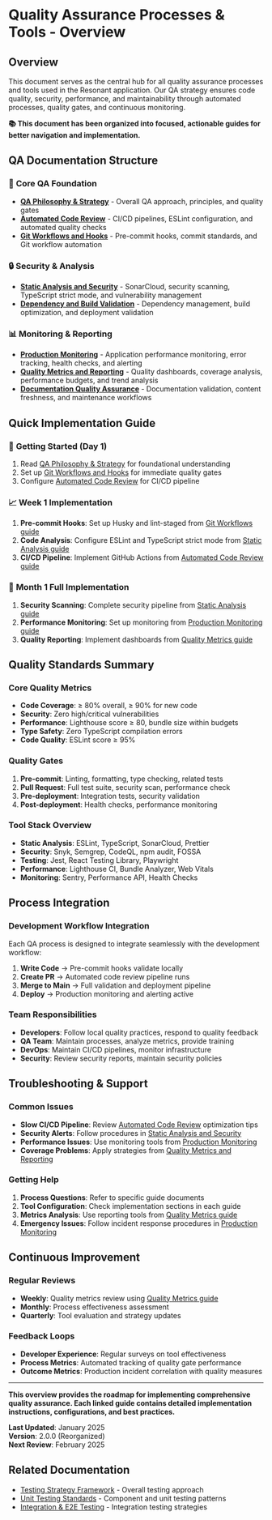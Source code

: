 # Quality Assurance Processes & Tools - Overview

## Overview

This document serves as the central hub for all quality assurance processes and tools used in the Resonant application. Our QA strategy ensures code quality, security, performance, and maintainability through automated processes, quality gates, and continuous monitoring.

**📚 This document has been organized into focused, actionable guides for better navigation and implementation.**

## QA Documentation Structure

### 🎯 **Core QA Foundation**
- **[QA Philosophy & Strategy](qa-philosophy-and-strategy.md)** - Overall QA approach, principles, and quality gates
- **[Automated Code Review](automated-code-review.md)** - CI/CD pipelines, ESLint configuration, and automated quality checks
- **[Git Workflows and Hooks](git-workflows-and-hooks.md)** - Pre-commit hooks, commit standards, and Git workflow automation

### 🔒 **Security & Analysis**
- **[Static Analysis and Security](static-analysis-and-security.md)** - SonarCloud, security scanning, TypeScript strict mode, and vulnerability management
- **[Dependency and Build Validation](dependency-and-build-validation.md)** - Dependency management, build optimization, and deployment validation

### 📊 **Monitoring & Reporting**
- **[Production Monitoring](production-monitoring.md)** - Application performance monitoring, error tracking, health checks, and alerting
- **[Quality Metrics and Reporting](quality-metrics-and-reporting.md)** - Quality dashboards, coverage analysis, performance budgets, and trend analysis
- **[Documentation Quality Assurance](documentation-quality-assurance.md)** - Documentation validation, content freshness, and maintenance workflows

## Quick Implementation Guide

### 🚀 **Getting Started (Day 1)**
1. Read [QA Philosophy & Strategy](qa-philosophy-and-strategy.md) for foundational understanding
2. Set up [Git Workflows and Hooks](git-workflows-and-hooks.md) for immediate quality gates
3. Configure [Automated Code Review](automated-code-review.md) for CI/CD pipeline

### 📈 **Week 1 Implementation**
1. **Pre-commit Hooks**: Set up Husky and lint-staged from [Git Workflows guide](git-workflows-and-hooks.md)
2. **Code Analysis**: Configure ESLint and TypeScript strict mode from [Static Analysis guide](static-analysis-and-security.md)
3. **CI/CD Pipeline**: Implement GitHub Actions from [Automated Code Review guide](automated-code-review.md)

### 🔧 **Month 1 Full Implementation**
1. **Security Scanning**: Complete security pipeline from [Static Analysis guide](static-analysis-and-security.md)
2. **Performance Monitoring**: Set up monitoring from [Production Monitoring guide](production-monitoring.md)
3. **Quality Reporting**: Implement dashboards from [Quality Metrics guide](quality-metrics-and-reporting.md)

## Quality Standards Summary

### **Core Quality Metrics**
- **Code Coverage**: ≥ 80% overall, ≥ 90% for new code
- **Security**: Zero high/critical vulnerabilities
- **Performance**: Lighthouse score ≥ 80, bundle size within budgets
- **Type Safety**: Zero TypeScript compilation errors
- **Code Quality**: ESLint score ≥ 95%

### **Quality Gates**
1. **Pre-commit**: Linting, formatting, type checking, related tests
2. **Pull Request**: Full test suite, security scan, performance check
3. **Pre-deployment**: Integration tests, security validation
4. **Post-deployment**: Health checks, performance monitoring

### **Tool Stack Overview**
- **Static Analysis**: ESLint, TypeScript, SonarCloud, Prettier
- **Security**: Snyk, Semgrep, CodeQL, npm audit, FOSSA
- **Testing**: Jest, React Testing Library, Playwright
- **Performance**: Lighthouse CI, Bundle Analyzer, Web Vitals
- **Monitoring**: Sentry, Performance API, Health Checks

## Process Integration

### **Development Workflow Integration**
Each QA process is designed to integrate seamlessly with the development workflow:

1. **Write Code** → Pre-commit hooks validate locally
2. **Create PR** → Automated code review pipeline runs
3. **Merge to Main** → Full validation and deployment pipeline
4. **Deploy** → Production monitoring and alerting active

### **Team Responsibilities**
- **Developers**: Follow local quality practices, respond to quality feedback
- **QA Team**: Maintain processes, analyze metrics, provide training
- **DevOps**: Maintain CI/CD pipelines, monitor infrastructure
- **Security**: Review security reports, maintain security policies

## Troubleshooting & Support

### **Common Issues**
- **Slow CI/CD Pipeline**: Review [Automated Code Review](automated-code-review.md) optimization tips
- **Security Alerts**: Follow procedures in [Static Analysis and Security](static-analysis-and-security.md)
- **Performance Issues**: Use monitoring tools from [Production Monitoring](production-monitoring.md)
- **Coverage Problems**: Apply strategies from [Quality Metrics and Reporting](quality-metrics-and-reporting.md)

### **Getting Help**
1. **Process Questions**: Refer to specific guide documents
2. **Tool Configuration**: Check implementation sections in each guide
3. **Metrics Analysis**: Use reporting tools from [Quality Metrics guide](quality-metrics-and-reporting.md)
4. **Emergency Issues**: Follow incident response procedures in [Production Monitoring](production-monitoring.md)

## Continuous Improvement

### **Regular Reviews**
- **Weekly**: Quality metrics review using [Quality Metrics guide](quality-metrics-and-reporting.md)
- **Monthly**: Process effectiveness assessment
- **Quarterly**: Tool evaluation and strategy updates

### **Feedback Loops**
- **Developer Experience**: Regular surveys on tool effectiveness
- **Process Metrics**: Automated tracking of quality gate performance
- **Outcome Metrics**: Production incident correlation with quality measures

---

**This overview provides the roadmap for implementing comprehensive quality assurance. Each linked guide contains detailed implementation instructions, configurations, and best practices.**

**Last Updated**: January 2025  
**Version**: 2.0.0 (Reorganized)  
**Next Review**: February 2025

## Related Documentation
- [Testing Strategy Framework](testing-strategy-framework.md) - Overall testing approach
- [Unit Testing Standards](unit-testing-standards.md) - Component and unit testing patterns
- [Integration & E2E Testing](integration-e2e-testing.md) - Integration testing strategies